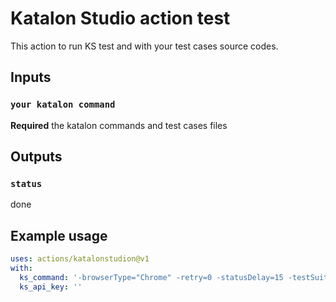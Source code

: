 # Katalon Studio action test

This action to run KS test and with your test cases source codes. 

## Inputs

### `your katalon command `

**Required** the katalon commands and test cases files 

## Outputs

### `status`

done

## Example usage


```yaml
uses: actions/katalonstudion@v1
with:
  ks_command: '-browserType="Chrome" -retry=0 -statusDelay=15 -testSuitePath="Test Suites/TS_RegressionTest"'
  ks_api_key: ''
```